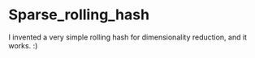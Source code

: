 # Sparse_rolling_hash
I invented a very simple rolling hash for dimensionality reduction, and it works. :)
